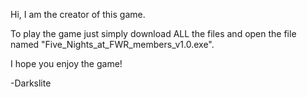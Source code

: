 Hi, I am the creator of this game.

To play the game just simply download ALL the files and open the file named "Five_Nights_at_FWR_members_v1.0.exe".

I hope you enjoy the game!

-Darkslite
